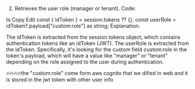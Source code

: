 2. Retrieves the user role (manager or tenant).
Code:

ts
Copy
Edit
const { idToken } = session.tokens ?? {};
const userRole = idToken?.payload["custom:role"] as string;
Explanation:

The idToken is extracted from the session.tokens object, which contains authentication tokens like an idToken (JWT).
The userRole is extracted from the idToken. Specifically, it's looking for the custom field custom:role in the token's payload, which will have a value like "manager" or "tenant" depending on the role assigned to the user during authentication.


🔥🔥🔥🔥the "custom:role"
come form aws cognito that we dified in web
and it is stored in the jwt token with other user info 